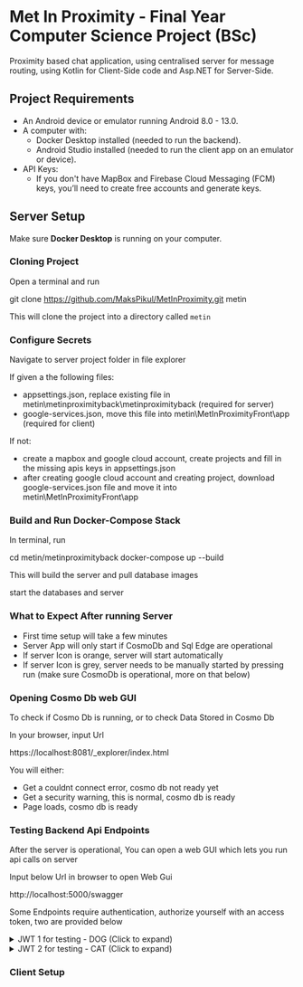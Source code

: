 # Met In Proximity - Final Year Computer Science Project (BSc)
Proximity based chat application, using centralised server for message routing, using Kotlin for Client-Side code and Asp.NET for Server-Side.

## Project Requirements

- An Android device or emulator running Android 8.0 - 13.0.
- A computer with:
    - Docker Desktop installed (needed to run the backend).
    - Android Studio installed (needed to run the client app on an emulator or device).
- API Keys:
    - If you don't have MapBox and Firebase Cloud Messaging (FCM) keys, you’ll need to create free accounts and generate keys.

## Server Setup

Make sure **Docker Desktop** is running on your computer.

### Cloning Project

Open a terminal and run 

git clone https://github.com/MaksPikul/MetInProximity.git metin

This will clone the project into a directory called `metin`

### Configure Secrets

Navigate to server project folder in file explorer

If given a the following files:
- appsettings.json, replace existing file in metin\metinproximityback\metinproximityback (required for server)
- google-services.json, move this file into metin\MetInProximityFront\app (required for client)

If not:
- create a mapbox and google cloud account, create projects and fill in the missing apis keys in appsettings.json
- after creating google cloud account and creating project, download google-services.json file and move it into metin\MetInProximityFront\app

### Build and Run Docker-Compose Stack

In terminal, run

cd metin/metinproximityback
docker-compose up --build

This will build the server and pull database images

start the databases and server

### What to Expect After running Server

- First time setup will take a few minutes
- Server App will only start if CosmoDb and Sql Edge are operational
- If server Icon is orange, server will start automatically
- If server Icon is grey, server needs to be manually started by pressing run
(make sure CosmoDb is operational, more on that below)

### Opening Cosmo Db web GUI

To check if Cosmo Db is running, or to check Data Stored in Cosmo Db

In your browser, input Url

https://localhost:8081/_explorer/index.html

You will either:

- Get a couldnt connect error, cosmo db not ready yet
- Get  a security warning, this is normal, cosmo db is ready
- Page loads, cosmo db is ready

### Testing Backend Api Endpoints

After the server is operational, 
You can open a web GUI which lets you run api calls on server 

Input below Url in browser to open Web Gui

http://localhost:5000/swagger

Some Endpoints require authentication, authorize yourself with an access token, two are provided below

<details>
  <summary>JWT 1 for testing - DOG (Click to expand) </summary>

  eyJhbGciOiJIUzUxMiIsInR5cCI6IkpXVCJ9.eyJodHRwOi8vc2NoZW1hcy54bWxzb2FwLm9yZy93cy8yMDA1LzA1L2lkZW50aXR5L2NsYWltcy9uYW1laWRlbnRpZmllciI6IkRPRy1pZC0xMjMiLCJodHRwOi8vc2NoZW1hcy54bWxzb2FwLm9yZy93cy8yMDA1LzA1L2lkZW50aXR5L2NsYWltcy9lbWFpbGFkZHJlc3MiOiJET0ctdGVzdEBleGFtcGxlLmNvbSIsImh0dHA6Ly9zY2hlbWFzLnhtbHNvYXAub3JnL3dzLzIwMDUvMDUvaWRlbnRpdHkvY2xhaW1zL25hbWUiOiJKb2huIERvZSIsIk9wZW5Ub1ByaXZhdGUiOiJUcnVlIiwiZXhwIjoxNzcxNzc2MjY0LCJpc3MiOiJodHRwczovL2xvY2FsaG9zdCIsImF1ZCI6Imh0dHBzOi8vbG9jYWxob3N0In0.QST40vg403YPt79Ch0Ki-PMgOCxIOV2-3CLImG6voNIsdftPlAxQ-X8Jh0ONAxyJ_euRtcq1a9Nj6sxmS1Xe0Q

</details> 

<details>
  <summary>JWT 2 for testing - CAT (Click to expand) </summary>

  eyJhbGciOiJIUzUxMiIsInR5cCI6IkpXVCJ9.eyJodHRwOi8vc2NoZW1hcy54bWxzb2FwLm9yZy93cy8yMDA1LzA1L2lkZW50aXR5L2NsYWltcy9uYW1laWRlbnRpZmllciI6IkNBVC1pZC00NTYiLCJodHRwOi8vc2NoZW1hcy54bWxzb2FwLm9yZy93cy8yMDA1LzA1L2lkZW50aXR5L2NsYWltcy9lbWFpbGFkZHJlc3MiOiJDQVQtdGVzdEBleGFtcGxlLmNvbSIsImh0dHA6Ly9zY2hlbWFzLnhtbHNvYXAub3JnL3dzLzIwMDUvMDUvaWRlbnRpdHkvY2xhaW1zL25hbWUiOiJKb2huIERvZSIsIk9wZW5Ub1ByaXZhdGUiOiJUcnVlIiwiZXhwIjoxNzcxNzc2MjY0LCJpc3MiOiJodHRwczovL2xvY2FsaG9zdCIsImF1ZCI6Imh0dHBzOi8vbG9jYWxob3N0In0.LqiylSnw4LzvSkg9ir2n_GnRE0oPJjao6jCkPjXF9iv0HU3IPG9j335p8dhp7MKrxkigkOPelBGUQ6LTo9JBCA
  
</details> 

### Client Setup
